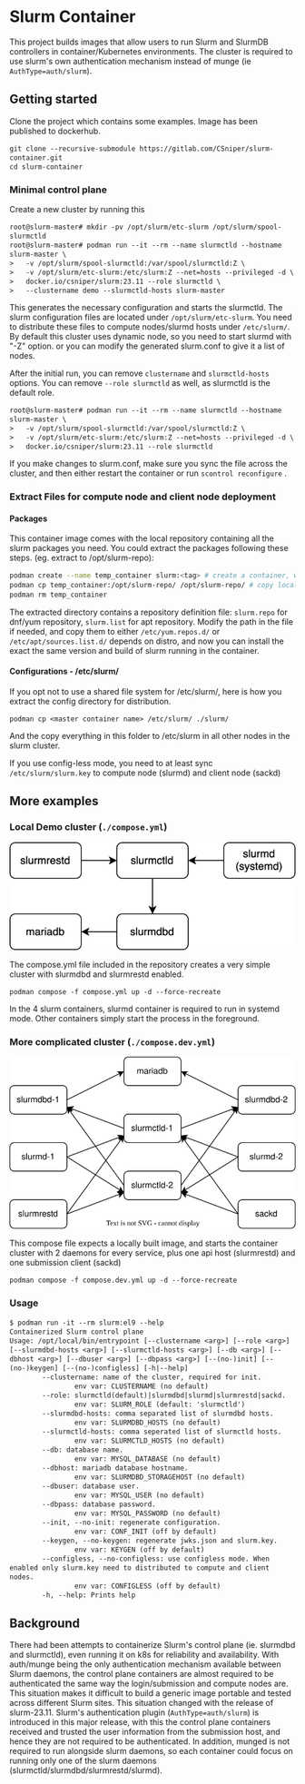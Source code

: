 # Slurm Container

This project builds images that allow users to run Slurm and SlurmDB controllers in container/Kubernetes environments. The cluster is required to use slurm's own authentication mechanism instead of munge (ie `AuthType=auth/slurm`). 

## Getting started

Clone the project which contains some examples. Image has been published to dockerhub.
```
git clone --recursive-submodule https://gitlab.com/CSniper/slurm-container.git
cd slurm-container
```

### Minimal control plane
Create a new cluster by running this
```
root@slurm-master# mkdir -pv /opt/slurm/etc-slurm /opt/slurm/spool-slurmctld
root@slurm-master# podman run --it --rm --name slurmctld --hostname slurm-master \
>	-v /opt/slurm/spool-slurmctld:/var/spool/slurmctld:Z \
>	-v /opt/slurm/etc-slurm:/etc/slurm:Z --net=hosts --privileged -d \
>	docker.io/csniper/slurm:23.11 --role slurmctld \
>	--clustername demo --slurmctld-hosts slurm-master
```
This generates the necessary configuration and starts the slurmctld. The slurm configuration files are located under `/opt/slurm/etc-slurm`. You need to distribute these files to compute nodes/slurmd hosts under `/etc/slurm/`. By default this cluster uses dynamic node, so you need to start slurmd with "-Z" option. or you can modify the generated slurm.conf to give it a list of nodes. 

After the initial run, you can remove `clustername` and `slurmctld-hosts` options. You can remove `--role slurmctld` as well, as slurmctld is the default role.
```
root@slurm-master# podman run --it --rm --name slurmctld --hostname slurm-master \
>	-v /opt/slurm/spool-slurmctld:/var/spool/slurmctld:Z \
>	-v /opt/slurm/etc-slurm:/etc/slurm:Z --net=hosts --privileged -d \
>	docker.io/csniper/slurm:23.11 --role slurmctld 
```
If you make changes to slurm.conf, make sure you sync the file across the cluster, and then either restart the container or run `scontrol reconfigure` . 


### Extract Files for compute node and client node deployment
#### Packages
This container image comes with the local repository containing all the slurm packages you need. You could extract the packages following these steps. (eg. extract to /opt/slurm-repo):
```bash
podman create --name temp_container slurm:<tag> # create a container, without starting it
podman cp temp_container:/opt/slurm-repo/ /opt/slurm-repo/ # copy local repository
podman rm temp_container
```
The extracted directory contains a repository definition file: `slurm.repo` for dnf/yum repository, `slurm.list` for apt repository. Modify the path in the file if needed, and copy them to either `/etc/yum.repos.d/` or `/etc/apt/sources.list.d/` depends on distro, and now you can install the exact the same version and build of slurm running in the container. 
#### Configurations - /etc/slurm/
If you opt not to use a shared file system for /etc/slurm/, here is how you extract the config directory for distribution. 

```
podman cp <master container name> /etc/slurm/ ./slurm/
```
And the copy everything in this folder to /etc/slurm in all other nodes in the slurm cluster. 

If you use config-less mode, you need to at least sync `/etc/slurm/slurm.key` to compute node (slurmd) and client node (sackd)

## More examples

### Local Demo cluster (`./compose.yml`)
![demo cluster](./imgs/demo-cluster.drawio.svg)  

The compose.yml file included in the repository creates a very simple cluster with slurmdbd and slurmrestd enabled. 
```
podman compose -f compose.yml up -d --force-recreate
```
In the 4 slurm containers, slurmd container is required to run in systemd mode. Other containers simply start the process in the foreground.

### More complicated cluster (`./compose.dev.yml`)
![demo cluster](./imgs/ha-compose.drawio.svg)  

This compose file expects a locally built image, and starts the container cluster with 2 daemons for every service, plus one api host (slurmrestd) and one submission client (sackd)

```
podman compose -f compose.dev.yml up -d --force-recreate
```

### Usage
```
$ podman run -it --rm slurm:el9 --help
Containerized Slurm control plane
Usage: /opt/local/bin/entrypoint [--clustername <arg>] [--role <arg>] [--slurmdbd-hosts <arg>] [--slurmctld-hosts <arg>] [--db <arg>] [--dbhost <arg>] [--dbuser <arg>] [--dbpass <arg>] [--(no-)init] [--(no-)keygen] [--(no-)configless] [-h|--help]
        --clustername: name of the cluster, required for init.
                env var: CLUSTERNAME (no default)
        --role: slurmctld(default)|slurmdbd|slurmd|slurmrestd|sackd.
                env var: SLURM_ROLE (default: 'slurmctld')
        --slurmdbd-hosts: comma separated list of slurmdbd hosts.
                env var: SLURMDBD_HOSTS (no default)
        --slurmctld-hosts: comma seperated list of slurmctld hosts.
                env var: SLURMCTLD_HOSTS (no default)
        --db: database name.
                env var: MYSQL_DATABASE (no default)
        --dbhost: mariadb database hostname.
                env var: SLURMDBD_STORAGEHOST (no default)
        --dbuser: database user.
                env var: MYSQL_USER (no default)
        --dbpass: database password.
                env var: MYSQL_PASSWORD (no default)
        --init, --no-init: regenerate configuration.
                env var: CONF_INIT (off by default)
        --keygen, --no-keygen: regenerate jwks.json and slurm.key.
                env var: KEYGEN (off by default)
        --configless, --no-configless: use configless mode. When enabled only slurm.key need to distributed to compute and client nodes.
                env var: CONFIGLESS (off by default)
        -h, --help: Prints help
```

## Background
There had been attempts to containerize Slurm's control plane (ie. slurmdbd and slurmctld), even running it on k8s for reliability and availability. With auth/munge being the only authentication mechanism available between Slurm daemons, the control plane containers are almost required to be authenticated the same way the login/submission and compute nodes are. This situation makes it difficult to build a generic image portable and tested across different Slurm sites. This situation changed with the release of slurm-23.11. Slurm's authentication plugin (`AuthType=auth/slurm`) is introduced in this major release, with this the control plane containers received and trusted the user information from the submission host, and hence they are not required to be authenticated. In addition, munged is not required to run alongside slurm daemons, so each container could focus on running only one of the slurm daemons (slurmctld/slurmdbd/slurmrestd/slurmd).  

